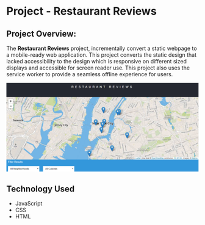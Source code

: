 # Project - Restaurant Reviews

## Project Overview:

The **Restaurant Reviews** project, incrementally convert a static webpage to a mobile-ready web application. This project converts the static design that lacked accessibility to the design which is responsive on different sized displays and accessible for screen reader use. This project also uses the service worker to provide a seamless offline experience for users.

![srceen shot](https://raw.githubusercontent.com/amitverma07/Restaurant-Review-App/master/readmess.PNG)

## Technology Used
- JavaScript
- CSS
- HTML
